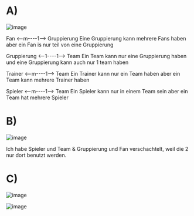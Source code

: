 # A) 

![image](https://github.com/auroraagjemaj/M165/assets/113603587/b483bd12-59f9-46e9-8295-b29b3b441dc9)

Fan    <--m----1--> Gruppierung    Eine Gruppierung kann mehrere Fans haben aber ein Fan is nur teil von eine Gruppierung

Gruppierung    <--1----1--> Team   Ein Team kann nur eine Gruppierung haben und eine Gruppierung kann auch nur 1 team haben

Trainer <--m----1--> Team          Ein Trainer kann nur ein Team haben aber ein Team kann mehrere Trainer haben

Spieler <--m----1--> Team          Ein Spieler kann nur in einem Team sein aber ein Team hat mehrere Spieler 


# B) 

![image](https://github.com/auroraagjemaj/M165/assets/113603587/2346594d-4fca-4514-9256-e8c8832fe7e9)

Ich habe Spieler und Team & Gruppierung und Fan verschachtelt, weil die 2 nur dort benutzt werden.


# C)

![image](https://github.com/auroraagjemaj/M165/assets/113603587/3001b8ca-3fbe-440b-8ba8-076a24b279e5)


![image](https://github.com/auroraagjemaj/M165/assets/113603587/6e16db22-4601-4388-96b0-60225903ac55)

